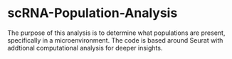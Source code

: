 # scRNA-Population-Analysis
The purpose of this analysis is to determine what populations are present, specifically in a microenvironment.
The code is based around Seurat with addtional computational analysis for deeper insights.
